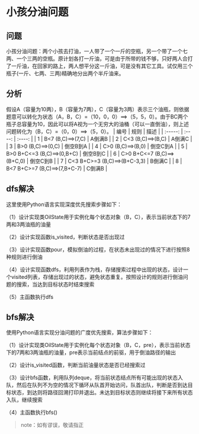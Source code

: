# 小孩分油问题
## 问题
小孩分油问题：两个小孩去打油，一人带了一个一斤的空瓶，另一个带了一个七两、一个三两的空瓶。原计划各打一斤油，可是由于所带的钱不够，只好两人合打了一斤油，在回家的路上，两人想平分这一斤油，可是没有其它工具。试仅用三个瓶子(一斤、七两、三两)精确地分出两个半斤油来。
## 分析
假设A（容量为10两），B（容量为7两），C（容量为3两）表示三个油瓶，则依据题意可以转化为状态（A，B，C）=（10，0，0）==>（5，5，0）。由于BC两个瓶子总容量为10，因此可以将A视为一个无穷大的油桶（可以一直倒油），则上述问题转化为（B，C）=（0，0）==>（5，0）。
| 编号   | 规则  | 描述 |
| :-----: | :----: | :----: |
| 1   | B<7 (B,C)==>(7,C)  |  A倒满B |
| 2   | C<3 (B,C)==>(B,C)  | A倒满C  |
| 3   |  B>0 (B,C)==>(0,C) |  倒空B到A |
| 4   |  C>0 (B,C)==>(B,0) |  倒空C到A |
| 5   | B>0 B+C<=3 (B,C)==>(0,B+C)  | 倒空B到C  |
| 6   | C>0 B+C<=7 (B,C)==>(B+C,0)  |  倒空C到B |
| 7   |  C<3 B+C>=3 (B,C)==>(B+C-3,3) | B倒满C  |
| 8   |  B<7 B+C>=7 (B,C)==>(7,B+C-7) |  C倒满B |
## dfs解决
这里使用Python语言实现深度优先搜索步骤如下：

（1）设计实现类OilState用于实例化每个状态对象（B，C），表示当前状态下的7两和3两油瓶的油量

（2）设计实现函数is_visited，判断状态是否出现过

（3）设计实现函数pour，模拟倒油的过程，在状态未出现过的情况下进行按照8种规则进行倒油

（4）设计实现函数dfs，利用列表作为栈，存储搜索过程中出现的状态，设计一个visited列表，存储出现过的状态，避免状态重复。按照设计的规则进行倒油问题的搜索，当达到目标状态时结束搜索

（5）主函数执行dfs
## bfs解决
使用Python语言实现分油问题的广度优先搜索，算法步骤如下：

（1）设计实现类OilState用于实例化每个状态对象（B，C，pre），表示当前状态下的7两和3两油瓶的油量，pre表示当前结点的前驱，用于倒油路径的输出

（2）设计is_visited函数，判断当前油量状态是否已经搜索过

（3）设计bfs函数，利用队列deque，将当前状态结点所有可能出现的状态入队，然后在队列不为空的情况下循环从队首开始访问，队首出队，判断是否到达目标状态，到达则将路径回溯打印并退出。未达到目标状态则继续将接下来所有状态入队，继续搜索

（4）主函数执行bfs()
> note：如有谬误，敬请指正